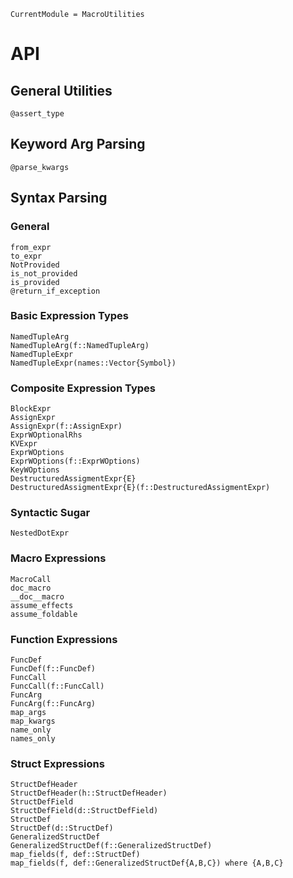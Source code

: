 ```@meta
CurrentModule = MacroUtilities
```

# API 

## General Utilities 
```@docs 
@assert_type 
```

## Keyword Arg Parsing  
```@docs 
@parse_kwargs 
```

## Syntax Parsing 
### General 
```@docs 
from_expr
to_expr
NotProvided
is_not_provided
is_provided
@return_if_exception
```

### Basic Expression Types
```@docs 
NamedTupleArg
NamedTupleArg(f::NamedTupleArg)
NamedTupleExpr
NamedTupleExpr(names::Vector{Symbol})
```

### Composite Expression Types 
```@docs 
BlockExpr
AssignExpr
AssignExpr(f::AssignExpr)
ExprWOptionalRhs
KVExpr
ExprWOptions
ExprWOptions(f::ExprWOptions)
KeyWOptions
DestructuredAssigmentExpr{E}
DestructuredAssigmentExpr{E}(f::DestructuredAssigmentExpr)
``` 

### Syntactic Sugar 
```@docs
NestedDotExpr
```

### Macro Expressions
```@docs 
MacroCall
doc_macro
__doc__macro
assume_effects
assume_foldable
```

### Function Expressions
```@docs 
FuncDef
FuncDef(f::FuncDef)
FuncCall
FuncCall(f::FuncCall)
FuncArg
FuncArg(f::FuncArg)
map_args
map_kwargs
name_only
names_only
```

### Struct Expressions 
```@docs 
StructDefHeader
StructDefHeader(h::StructDefHeader)
StructDefField
StructDefField(d::StructDefField)
StructDef
StructDef(d::StructDef)
GeneralizedStructDef
GeneralizedStructDef(f::GeneralizedStructDef)
map_fields(f, def::StructDef)
map_fields(f, def::GeneralizedStructDef{A,B,C}) where {A,B,C}
```